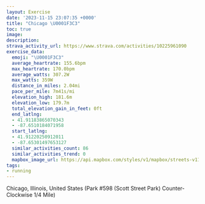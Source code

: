 ```yaml
---
layout: Exercise
date: '2023-11-15 23:07:35 +0000'
title: "Chicago \U0001F3C3"
toc: true
image:
description:
strava_activity_url: https://www.strava.com/activities/10225961090
exercise_data:
  emoji: "\U0001F3C3"
  average_heartrate: 155.6bpm
  max_heartrate: 170.0bpm
  average_watts: 307.2W
  max_watts: 359W
  distance_in_miles: 2.04mi
  pace_per_mile: 7m41s/mi
  elevation_high: 181.6m
  elevation_low: 179.7m
  total_elevation_gain_in_feet: 0ft
  end_latlng:
  - 41.91183865070343
  - -87.6510184071958
  start_latlng:
  - 41.91220250912011
  - -87.65301497653127
  similar_activities_count: 86
  similar_activities_trend: 0
  mapbox_image_url: https://api.mapbox.com/styles/v1/mapbox/streets-v11/static/path-5+787af2-1.0(g%7Bx~Ftk~uO%40yAFWlCkEEgBK_YG%7DE%3Fy%40ZEVMJAh%40%3Ft%40EN%40FLBl%40AfE%40VHRNNPHL%40h%40Gl%40APIFIHSBg%40EqCCWKWSQQES%3Fa%40Bm%40HOLIRE%5CFzDJTHHPHH%3FVE%5E%40%5EGXMLSDQ%40%5BCqBGw%40KWQMUEa%40%3Fk%40F%5BJIHKTC%5EBnCB%5CDLLRPJTDtAMRMFGJY%40YIkDKWGIQMICg%40%40q%40FQDQTGXApBFtAHRJJNHH%3FzAGXOLOBQ%40UEeCEm%40IUOOMESAkBASCOKIAOBuABGDCJ%3F%5EF%7C%40HdFEpAArAFtKc%40d%40DtG),pin-s-s+e5b22e(-87.65131,41.91172),pin-s-f+89ae00(-87.64972000000009,41.91097)/auto/800x800?access_token=pk.eyJ1Ijoiam9zaGJlY2ttYW4iLCJhIjoiY205eWR2aDd1MWZ6djJrbXc4a3M0bWZleiJ9.XiG9OWkNcZk2QzjJbxLB4A
tags:
- running
---
```




Chicago, Illinois, United States (Park #598 (Scott Street Park) Counter-Clockwise 1/4 Mile)
